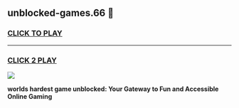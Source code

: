 
## unblocked-games.66 👋
<h3>
<a href="https://premium.freeplayer.one?title=unblocked-games.66&ref=14F">CLICK TO PLAY</a></h3>
<hr>

<h3>
<a href="https://premium.freeplayer.one?title=unblocked-games.66&ref=14F">CLICK 2 PLAY</a>
  
</h3>

<a href="https://premium.freeplayer.one?title=unblocked-games.66&ref=12F/"><img src="https://clearcache.store/games.png"></a>


**worlds hardest game unblocked: Your Gateway to Fun and Accessible Online Gaming**
